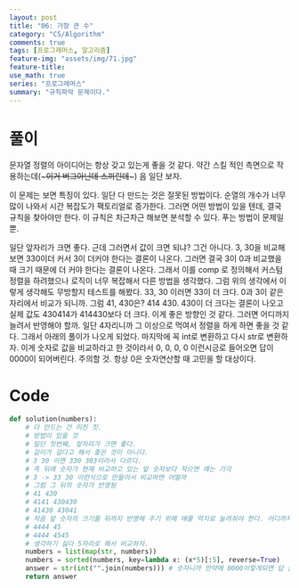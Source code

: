```yaml
---
layout: post
title: "06: 가장 큰 수"
category: "CS/Algorithm"
comments: true
tags: [프로그래머스, 알고리즘]
feature-img: "assets/img/71.jpg"
feature-title:
use_math: true
series: "프로그래머스"
summary: "규칙파악 문제이다."
---
```




# 풀이

문자열 정렬의 아이디어는 항상 갖고 있는게 좋을 것 같다. 약간 스킬 적인 측면으로 작용하는데(~~~이거 버그아닌데 스끼린데~~~) 음 일단 보자.

이 문제는 보면 특징이 있다. 일단 다 만드는 것은 잘못된 방법이다. 순열의 개수가 너무 많이 나와서 시간 복잡도가 팩토리얼로 증가한다. 그러면 어떤 방법이 있을 텐데, 결국 규칙을 찾아야만 한다. 이 규칙은 차근차근 해보면 분석할 수 있다. 푸는 방법이 문제일 뿐.

일단 앞자리가 크면 좋다. 근데 그러면서 값이 크면 되냐? 그건 아니다. 3, 30을 비교해보면 330이더 커서 3이 더커야 한다는 결론이 나온다. 그러면 결국 3이 0과 비교했을 때 크기 때문에 더 커야 한다는 결론이 나온다. 그래서 이를 comp 로 정의해서 커스텀 정렬을 하려했으나 로직이 너무 복잡해서 다른 방법을 생각했다. 그럼 위의 생각에서 이렇게 생각해도 무방할지 테스트를 해봤다. 33, 30 이러면 33이 더 크다. 0과 3이 같은 자리에서 비교가 되니까. 그럼 41, 430은? 414 430. 430이 더 크다는 결론이 나오고 실제 값도 430414가 414430보다 더 크다. 이게 좋은 방향인 것 같다. 그러면 어디까지 늘려서 반영해야 할까. 일단 4자리니까 그 이상으로 먹여서 정렬을 하게 하면 좋을 것 같다. 그래서 아래의 풀이가 나오게 되었다. 마지막에 꼭 int로 변환하고 다시 str로 변환하자. 이게 숫자로 값을 비교하라고 한 것이라서 0, 0, 0, 0 이런시긍로 들어오면 답이 0000이 되어버린다. 주의할 것. 항상 0은 숫자연산할 때 고민을 할 대상이다.

# Code

```python
def solution(numbers):
    # 다 만드는 건 미친 짓. 
    # 방법이 있을 것
    # 일단 첫번째, 앞자리가 크면 좋다.
    # 길이가 길다고 해서 좋은 것이 아니다.
    # 3 30 이면 330 303이라서 다르다.
    # 즉 뒤에 숫자가 현재 비교하고 있는 앞 숫자보다 작으면 얘는 기각
    # 3 -> 33 30 이런식으로 만들어서 비교하면 어떨까
    # 그럼 그 뒤의 숫자가 반영됨
    # 41 430
    # 4141 430430
    # 41430 43041
    # 처음 앞 숫자의 크기를 뒤까지 반영해 주기 위해 얘를 억지로 늘려줘야 한다. 어디까지?
    # 4444 45
    # 4444 4545
    # 생각하기 싫다 5자리로 해서 비교하자.
    numbers = list(map(str, numbers))
    numbers = sorted(numbers, key=lambda x: (x*5)[:5], reverse=True)
    answer = str(int("".join(numbers))) # 숫자니까 만약에 0000이렇게되면 답 틀린다.
    return answer
```

